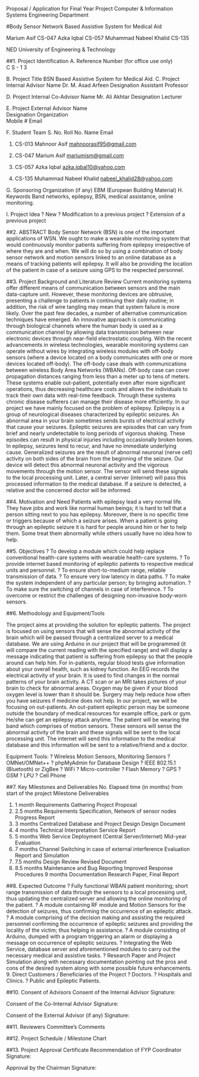 ﻿ 

Proposal / Application
for
Final Year Project
Computer & Information Systems Engineering Department 

#Body Sensor Network Based Assistive System for Medical Aid


Marium Asif  CS-047
Azka Iqbal  CS-057
Muhammad Nabeel Khalid  CS-135

NED University of Engineering & Technology


##1.	Project Identification
A.	Reference Number (for office use only)	
C	S	-	1	3		

B.	Project Title
BSN Based Assistive System for Medical Aid.
C.	Project Internal Advisor
Name	Dr. M. Asad Arfeen
Designation	Assistant Professor

D.	Project Internal Co-Advisor
Name	Mr. Ali Akhtar
Designation	Lecturer

E.	Project External Advisor
Name	
Designation	
Organization	
Mobile #		Email

F.	Student Team
S. No. 	Roll No.	Name	Email
1.	CS-013	Mahnoor Asif	mahnoorasif95@gmail.com
2.	CS-047	Marium Asif	mariumism@gmail.com
3.	CS-057	Azka Iqbal	azka.iqbal10@yahoo.com
4.	CS-135	Muhammad Nabeel Khalid	nabeel_khalid28@yahoo.com
G.	Sponsoring Organization (if any)
EBM (European Building Material)
H.	Keywords 
Band networks, epilepsy, BSN, medical assistance, online monitoring. 

   
I.	Project Idea
?   New         ? Modification to a previous project 
?   Extension of a previous project

##2.	ABSTRACT
Body Sensor Network (BSN) is one of the important applications of WSN. We ought to make a wearable monitoring system that would continuously monitor patients suffering from epilepsy irrespective of where they are and when. We will do so by using a combination of body sensor network and motion sensors linked to an online database as a means of tracking patients will epilepsy. It will also be providing the location of the patient in case of a seizure using GPS to the respected personnel.

 

##3.	Project Background and Literature Review
Current monitoring systems offer different means of communication between sensors and the main data-capture unit. However, these monitoring devices are obtrusive, presenting a challenge to patients in continuing their daily routine; in addition, the risk of wire tangling may mean that system failure is more likely. Over the past few decades, a number of alternative communication techniques have emerged. An innovative approach is communicating through biological channels where the human body is used as a communication channel by allowing data transmission between near electronic devices through near-field electrostatic coupling. 
With the recent advancements in wireless technologies, wearable monitoring systems can operate without wires by integrating wireless modules with off-body sensors (where a device located on a body communicates with one or more devices located off-body). The off-body case deals with communications between wireless Body Area Networks (WBANs). Off-body case can cover propagation distances ranging from less than a meter up to tens of meters. These systems enable out-patient, potentially even after more significant operations, thus decreasing healthcare costs and allows the individuals to track their own data with real-time feedback. Through these systems chronic disease sufferers can manage their disease more efficiently. 
In our project we have mainly focused on the problem of epilepsy. Epilepsy is a group of neurological diseases characterized by epileptic seizures. An abnormal area in your brain sometimes sends bursts of electrical activity that cause your seizures. Epileptic seizures are episodes that can vary from brief and nearly undetectable to long periods of vigorous shaking. These episodes can result in physical injuries including occasionally broken bones. In epilepsy, seizures tend to recur, and have no immediate underlying cause. Generalized seizures are the result of abnormal neuronal (nerve cell) activity on both sides of the brain from the beginning of the seizure. 
Our device will detect this abnormal neuronal activity and the vigorous movements through the motion sensor. The sensor will send these signals to the local processing unit. Later, a central server (internet) will pass this processed information to the medical database. If a seizure is detected, a relative and the concerned doctor will be informed. 

##4.	Motivation and Need
Patients with epilepsy lead a very normal life. They have jobs and work like normal human beings; it is hard to tell that a person sitting next to you has epilepsy. Moreover, there is no specific time or triggers because of which a seizure arises.
When a patient is going through an epileptic seizure it is hard for people around him or her to help them. Some treat them abnormally while others usually have no idea how to help.

##5.	Objectives
?	To develop a module which could help replace conventional health-care systems with wearable health-care systems.
?	To provide internet based monitoring of epileptic patients to respective medical units and personnel.
?	To ensure short-to-medium range, reliable transmission of data.
?	To ensure very low latency in data paths.
?	To make the system independent of any particular person; by bringing automation.
?	To make sure the switching of channels in case of interference.
?	To overcome or restrict the challenges of designing non-invasive body-worn sensors.  

##6.	Methodology and Equipment/Tools
 
The project aims at providing the solution for epileptic patients. The project is focused on using sensors that will sense the abnormal activity of the brain which will be passed through a centralized server to a medical database.
We are using Arduino in our project that will be programmed (it will compare the current reading with the specified range) and will display a message indicating that patient is suffering from epilepsy so that the people around can help him.
For in-patients, regular blood tests give information about your overall health, such as kidney function. An EEG records the electrical activity of your brain. It is used to find changes in the normal patterns of your brain activity. A CT scan or an MRI takes pictures of your brain to check for abnormal areas.
Oxygen may be given if your blood oxygen level is lower than it should be. Surgery may help reduce how often you have seizures if medicine does not help.
In our project, we will be focusing on out-patients. An out-patient epileptic person may be someone outside the boundary of medical resources for example office, park or gym. He/she can get an epilepsy attack anytime. The patient will be wearing the band which comprises of motion sensors. These sensors will sense the abnormal activity of the brain and these signals will be sent to the local processing unit. The internet will send this information to the medical database and this information will be sent to a relative/friend and a doctor.

Equipment Tools:
?	Wireless Motion Sensors, Monitoring Sensors
?	OMNet/OMNet++
?	phpMyAdmin for Database Design
?	IEEE 802.15.1 (Bluetooth) or ZigBee
?	WiFi
?	Micro-controller
?	Flash Memory
?	GPS
?	GSM
?	LPU
?	Cell Phone






 








##7.	Key Milestones and Deliverables
No.	Elapsed time (in months) from start  of the project	Milestone	Deliverables
1.	1 month	Requirements Gathering	Project Proposal
2.	2.5 months	Requirements Specification, Network of sensor nodes	Progress Report
3.	3 months	Centralized Database and Project Design	Design Document
4.	4 months	Technical Interpretation	Service Report
5. 	5 months	Web Service Deployment (Central Server/Internet)	Mid-year Evaluation
6.	7 months	Channel Switching in case of external interference	Evaluation Report and Simulation
7.	7.5 months	Design Review	Revised Document
8.	8.5 months	Maintenance and Bug Reporting	Improved Response Procedures
	9 months	Documentation	Research Paper, Final Report

##8.	Expected Outcome
?	Fully functional WBAN patient monitoring; short range transmission of data through the sensors to a local processing unit, thus updating the centralized server and allowing the online monitoring of the patient. 
?	A module containing RF module and Motion Sensors for the detection of seizures, thus confirming the occurrence of an epileptic attack.
?	A module comprising of the decision making and assisting the required personnel confirming the occurrence of epileptic seizures and providing the locality of the victim; thus helping in assistance.
?	A module consisting of Arduino, dumped with a program triggering an alarm or displaying a message on occurrence of epileptic seizures.
?	Integrating the Web Service, database server and aforementioned modules to carry out the necessary medical and assistive tasks. 
?	Research Paper and Project Simulation along with necessary documentation pointing out the pros and cons of the desired system along with some possible future enhancements.
9.	Direct Customers / Beneficiaries of the Project
?	Doctors.
?	Hospitals and Clinics.
?	Public and Epileptic Patients.

##10.	Consent of Advisors 
Consent of the Internal Advisor		Signature: 					

Consent of the Co-Internal Advisor		Signature: 					

Consent of the External Advisor (if any)	Signature: 					


##11.	Reviewers Committee’s Comments






















##12.	Project Schedule / Milestone Chart
  
 
 



##13.	Project Approval Certificate
Recommendation of FYP Coordinator		Signature: 					


Approval by the Chairman			Signature: 					

